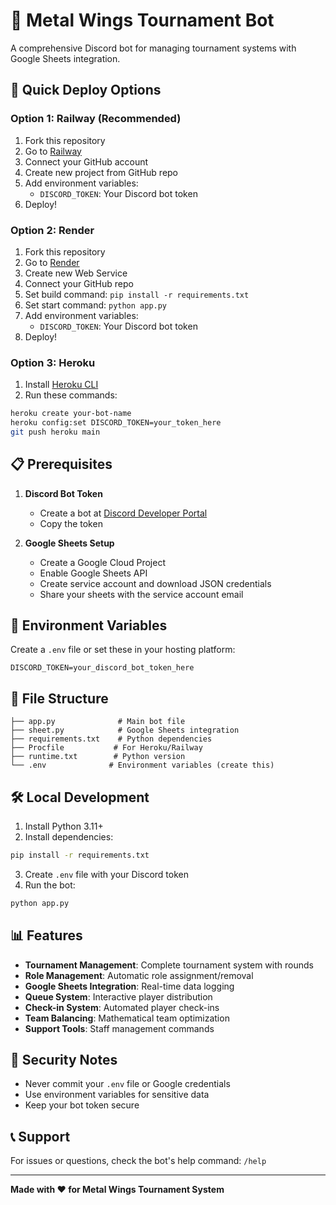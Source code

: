 # 🎯 Metal Wings Tournament Bot

A comprehensive Discord bot for managing tournament systems with Google Sheets integration.

## 🚀 Quick Deploy Options

### Option 1: Railway (Recommended)
1. Fork this repository
2. Go to [Railway](https://railway.app/)
3. Connect your GitHub account
4. Create new project from GitHub repo
5. Add environment variables:
   - `DISCORD_TOKEN`: Your Discord bot token
6. Deploy!

### Option 2: Render
1. Fork this repository
2. Go to [Render](https://render.com/)
3. Create new Web Service
4. Connect your GitHub repo
5. Set build command: `pip install -r requirements.txt`
6. Set start command: `python app.py`
7. Add environment variables:
   - `DISCORD_TOKEN`: Your Discord bot token
8. Deploy!

### Option 3: Heroku
1. Install [Heroku CLI](https://devcenter.heroku.com/articles/heroku-cli)
2. Run these commands:
```bash
heroku create your-bot-name
heroku config:set DISCORD_TOKEN=your_token_here
git push heroku main
```

## 📋 Prerequisites

1. **Discord Bot Token**
   - Create a bot at [Discord Developer Portal](https://discord.com/developers/applications)
   - Copy the token

2. **Google Sheets Setup**
   - Create a Google Cloud Project
   - Enable Google Sheets API
   - Create service account and download JSON credentials
   - Share your sheets with the service account email

## 🔧 Environment Variables

Create a `.env` file or set these in your hosting platform:

```env
DISCORD_TOKEN=your_discord_bot_token_here
```

## 📁 File Structure

```
├── app.py              # Main bot file
├── sheet.py            # Google Sheets integration
├── requirements.txt    # Python dependencies
├── Procfile           # For Heroku/Railway
├── runtime.txt        # Python version
└── .env              # Environment variables (create this)
```

## 🛠️ Local Development

1. Install Python 3.11+
2. Install dependencies:
```bash
pip install -r requirements.txt
```
3. Create `.env` file with your Discord token
4. Run the bot:
```bash
python app.py
```

## 📊 Features

- **Tournament Management**: Complete tournament system with rounds
- **Role Management**: Automatic role assignment/removal
- **Google Sheets Integration**: Real-time data logging
- **Queue System**: Interactive player distribution
- **Check-in System**: Automated player check-ins
- **Team Balancing**: Mathematical team optimization
- **Support Tools**: Staff management commands

## 🔐 Security Notes

- Never commit your `.env` file or Google credentials
- Use environment variables for sensitive data
- Keep your bot token secure

## 📞 Support

For issues or questions, check the bot's help command: `/help`

---

**Made with ❤️ for Metal Wings Tournament System** 